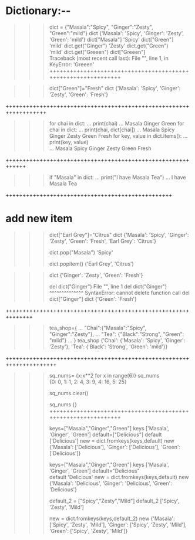 # Dictionary:--
>>> dict = {"Masala":"Spicy", "Ginger":"Zesty", "Green":"mild"}
>>> dict
{'Masala': 'Spicy', 'Ginger': 'Zesty', 'Green': 'mild'}
>>> dict["Masala"]
'Spicy'
>>> dict["Green"]  
'mild'
>>> dict.get("Ginger")
'Zesty'
>>> dict.get("Green")  
'mild'
>>> dict.get("Greeen") 
>>> dict["Greeen"]     
Traceback (most recent call last):
  File "<stdin>", line 1, in <module>
KeyError: 'Greeen'
++++++++++++++++++++++++++++++++++++++++++++++++++++++++++++++

>>> dict["Green"]="Fresh"
>>> dict
{'Masala': 'Spicy', 'Ginger': 'Zesty', 'Green': 'Fresh'}
>>>
++++++++++++++++++++++++++++++++++++++++++++++++++++++++++++++++++

>>> for chai in dict:
...   print(chai)
...
Masala
Ginger
Green
>>> for chai in dict:
...   print(chai, dict[chai]) 
...
Masala Spicy
Ginger Zesty
Green Fresh
>>> for key, value in dict.items():
...   print(key, value)             
...
Masala Spicy
Ginger Zesty
Green Fresh
>>>
++++++++++++++++++++++++++++++++++++++++++++++++++++++++++++
>>> if "Masala" in dict:
...   print("I have Masala Tea")
...
I have Masala Tea
>>>

+++++++++++++++++++++++++++++++++++++++++++++++++
# add new item
>>> dict["Earl Grey"]="Citrus"
>>> dict
{'Masala': 'Spicy', 'Ginger': 'Zesty', 'Green': 'Fresh', 'Earl Grey': 'Citrus'}
>>>
>>>
>>> dict.pop("Masala")
'Spicy'
>>>
>>> dict.popitem()
('Earl Grey', 'Citrus')

>>> dict
{'Ginger': 'Zesty', 'Green': 'Fresh'}
>>>
>>> del dict("Ginger")
  File "<stdin>", line 1
    del dict("Ginger")
        ^^^^^^^^^^^^^^
SyntaxError: cannot delete function call
>>> del dict["Ginger"]
>>> dict
{'Green': 'Fresh'}

++++++++++++++++++++++++++++++++++++++++++++++++++++++++++++++

>>> tea_shop={
... "Chai":{"Masala":"Spicy", "Ginger":"Zesty"},
... "Tea": {"Black":"Strong", "Green": "mild"}
... }
>>> tea_shop
{'Chai': {'Masala': 'Spicy', 'Ginger': 'Zesty'}, 'Tea': {'Black': 'Strong', 'Green': 'mild'}}
>>>
+++++++++++++++++++++++++++++++++++++++++++++++++++++++++++++++++++++
>>> sq_nums= {x:x**2 for x in range(6)}
>>> sq_nums                             
{0: 0, 1: 1, 2: 4, 3: 9, 4: 16, 5: 25}
>>>
>>>
>>> sq_nums.clear() 
>>>
>>> sq_nums
{}
++++++++++++++++++++++++++++++++++++++++++++++++++++++++++++++
>>>
>>> keys=["Masala","Ginger","Green"]
>>> keys
['Masala', 'Ginger', 'Green']
>>> default=["Delicious"]
>>> default
['Delicious']
>>> new = dict.fromkeys(keys,default)
>>> new
{'Masala': ['Delicious'], 'Ginger': ['Delicious'], 'Green': ['Delicious']}
>>>
>>>
>>>
>>>
>>>
>>>
>>> keys=["Masala","Ginger","Green"]
>>> keys
['Masala', 'Ginger', 'Green']
>>> default="Delicious"  
>>> default
'Delicious'
>>> new = dict.fromkeys(keys,default)
>>> new
{'Masala': 'Delicious', 'Ginger': 'Delicious', 'Green': 'Delicious'}
>>>
>>>
>>> default_2 = ["Spicy","Zesty","Mild"]
>>> default_2
['Spicy', 'Zesty', 'Mild']
>>>
>>> new = dict.fromkeys(keys,default_2) 
>>> new
{'Masala': ['Spicy', 'Zesty', 'Mild'], 'Ginger': ['Spicy', 'Zesty', 'Mild'], 'Green': ['Spicy', 'Zesty', 'Mild']}
>>>